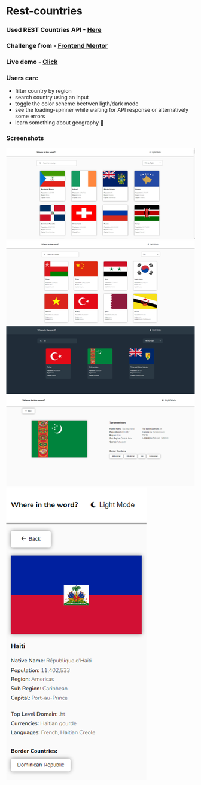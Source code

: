 # Rest-countries

### Used REST Countries API - [Here](https://restcountries.com/)

### Challenge from - [Frontend Mentor](https://www.frontendmentor.io/challenges/rest-countries-api-with-color-theme-switcher-5cacc469fec04111f7b848ca)

### Live demo - [Click](https://lk-rest-countries.netlify.app/)

### Users can: 
- filter country by region 
- search country using an input
- toggle the color scheme beetwen ligth/dark mode
- see the loading-spinner while waiting for API response or alternatively some errors 
- learn something about geography 🙂

### Screenshots
<img src="./rest-countries/src/assets/Home_screen_white.jpg">
<img src="./rest-countries/src/assets/Screen_asia.png">
<img src="./rest-countries/src/assets/Input_dark.jpg">
<img src="./rest-countries/src/assets/Turmenistan_computer.png">
<img src="./rest-countries/src/assets/Haiti_mobile.png">
